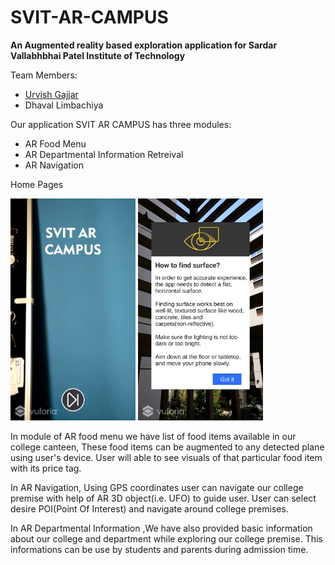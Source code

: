 <h1><b>SVIT-AR-CAMPUS</b></h1>
<p><b> An Augmented reality based exploration application for Sardar Vallabhbhai Patel Institute of Technology</b><p>

<p>Team Members:
  <ul>
   <li><a href="https://github.com/urvish19">Urvish Gajjar</a></li>
   <li> Dhaval Limbachiya</li>
   </ul>
 </p>
 <p>
 Our application SVIT AR CAMPUS has three modules:
 <ul>
  <li>AR Food Menu</li>
  <li> AR Departmental Information Retreival</li>
  <li>AR Navigation</li>
</ul></p>
<p>Home Pages</p>
<p>
<img src="https://github.com/thewall27/SVIT-AR-CAMPUS-1/blob/master/Images/Home%20PAGE.jpg" alt="homepage" width="200"/>
 <img src="https://github.com/thewall27/SVIT-AR-CAMPUS-1/blob/master/Images/Instructions.jpg" alt="Instruction" width="200"/>
</p>
<p>In module of AR food menu we have list of food items available in our college canteen, These food items can be augmented to any detected plane using user's device. User will able to see visuals of that particular food item with its price tag.

In AR Navigation, Using GPS coordinates user can navigate our college premise with help of AR 3D object(i.e. UFO) to guide user. User can select desire POI(Point Of Interest) and navigate around college premises.

In AR Departmental Information ,We have also provided basic information about our college and department while exploring our college premise. This informations can be use by students and parents during admission time.</p>
